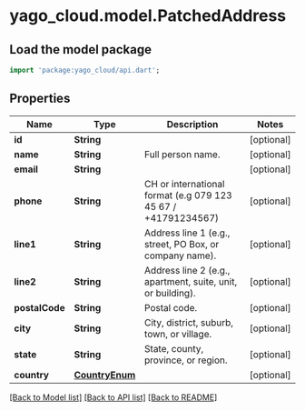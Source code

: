 # yago_cloud.model.PatchedAddress

## Load the model package
```dart
import 'package:yago_cloud/api.dart';
```

## Properties
Name | Type | Description | Notes
------------ | ------------- | ------------- | -------------
**id** | **String** |  | [optional] 
**name** | **String** | Full person name. | [optional] 
**email** | **String** |  | [optional] 
**phone** | **String** | CH or international format (e.g 079 123 45 67 / +41791234567) | [optional] 
**line1** | **String** | Address line 1 (e.g., street, PO Box, or company name). | [optional] 
**line2** | **String** | Address line 2 (e.g., apartment, suite, unit, or building). | [optional] 
**postalCode** | **String** | Postal code. | [optional] 
**city** | **String** | City, district, suburb, town, or village. | [optional] 
**state** | **String** | State, county, province, or region. | [optional] 
**country** | [**CountryEnum**](CountryEnum.md) |  | [optional] 

[[Back to Model list]](../README.md#documentation-for-models) [[Back to API list]](../README.md#documentation-for-api-endpoints) [[Back to README]](../README.md)


